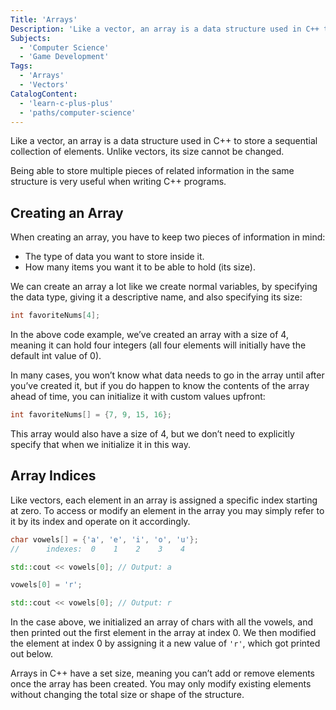 ```yaml
---
Title: 'Arrays'
Description: 'Like a vector, an array is a data structure used in C++ to store a sequential collection of elements. Unlike vectors, its size cannot be changed. Being able to store multiple pieces of related information in the same structure is very useful when writing C++ programs. When creating an array, you have to keep two pieces of information in mind: - The type of data you want to store inside it. - How many items you want it to be able to hold (its size). We can create an array a lot like we create normal variables, by specifying the data type, giving it a descriptive name, and also specifying its size: cpp'
Subjects:
  - 'Computer Science'
  - 'Game Development'
Tags:
  - 'Arrays'
  - 'Vectors'
CatalogContent:
  - 'learn-c-plus-plus'
  - 'paths/computer-science'
---
```


Like a vector, an array is a data structure used in C++ to store a sequential collection of elements. Unlike vectors, its size cannot be changed.

Being able to store multiple pieces of related information in the same structure is very useful when writing C++ programs.

## Creating an Array

When creating an array, you have to keep two pieces of information in mind:

- The type of data you want to store inside it.
- How many items you want it to be able to hold (its size).

We can create an array a lot like we create normal variables, by specifying the data type, giving it a descriptive name, and also specifying its size:

```cpp
int favoriteNums[4];
```

In the above code example, we’ve created an array with a size of 4, meaning it can hold four integers (all four elements will initially have the default int value of 0).

In many cases, you won’t know what data needs to go in the array until after you’ve created it, but if you do happen to know the contents of the array ahead of time, you can initialize it with custom values upfront:

```cpp
int favoriteNums[] = {7, 9, 15, 16};
```

This array would also have a size of 4, but we don’t need to explicitly specify that when we initialize it in this way.

## Array Indices

Like vectors, each element in an array is assigned a specific index starting at zero. To access or modify an element in the array you may simply refer to it by its index and operate on it accordingly.

```cpp
char vowels[] = {'a', 'e', 'i', 'o', 'u'};
//      indexes:  0    1    2    3    4

std::cout << vowels[0]; // Output: a

vowels[0] = 'r';

std::cout << vowels[0]; // Output: r
```

In the case above, we initialized an array of chars with all the vowels, and then printed out the first element in the array at index 0. We then modified the element at index 0 by assigning it a new value of `'r'`, which got printed out below.

Arrays in C++ have a set size, meaning you can’t add or remove elements once the array has been created. You may only modify existing elements without changing the total size or shape of the structure.
